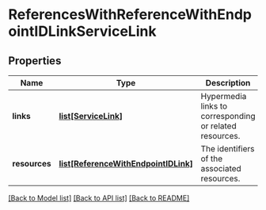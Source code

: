 # ReferencesWithReferenceWithEndpointIDLinkServiceLink

## Properties
Name | Type | Description | Notes
------------ | ------------- | ------------- | -------------
**links** | [**list[ServiceLink]**](ServiceLink.md) | Hypermedia links to corresponding or related resources. | [optional] 
**resources** | [**list[ReferenceWithEndpointIDLink]**](ReferenceWithEndpointIDLink.md) | The identifiers of the associated resources. | [optional] 

[[Back to Model list]](../README.md#documentation-for-models) [[Back to API list]](../README.md#documentation-for-api-endpoints) [[Back to README]](../README.md)


